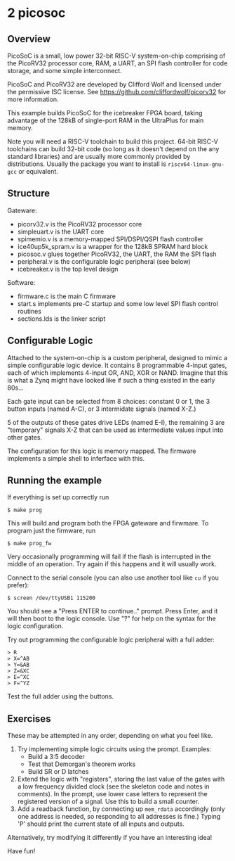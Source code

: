 # 2 picosoc

## Overview

PicoSoC is a small, low power 32-bit RISC-V system-on-chip comprising of the
PicoRV32 processor core, RAM, a UART, an SPI flash controller for code storage,
and some simple interconnect.

PicoSoC and PicoRV32 are developed by Clifford Wolf and licensed under the
permissive ISC license. See https://github.com/cliffordwolf/picorv32 for
more information.

This example builds PicoSoC for the icebreaker FPGA board, taking advantage
of the 128kB of single-port RAM in the UltraPlus for main memory.

Note you will need a RISC-V toolchain to build this project. 64-bit RISC-V
toolchains can build 32-bit code (so long as it doesn't depend on the any
standard libraries) and are usually more commonly provided by distributions.
Usually the package you want to install is `riscv64-linux-gnu-gcc` or
equivalent.

## Structure

Gateware:
 - picorv32.v is the PicoRV32 processor core
 - simpleuart.v is the UART core
 - spimemio.v is a memory-mapped SPI/DSPI/QSPI flash controller
 - ice40up5k_spram.v is a wrapper for the 128kB SPRAM hard block
 - picosoc.v glues together PicoRV32, the UART, the RAM the SPI flash
 - peripheral.v is the configurable logic peripheral (see below)
 - icebreaker.v is the top level design

 Software:
  - firmware.c is the main C firmware
  - start.s implements pre-C startup and some low level SPI flash
    control routines
  - sections.lds is the linker script

## Configurable Logic

Attached to the system-on-chip is a custom peripheral, designed to mimic
a simple configurable logic device. It contains 8 programmable 4-input
gates, each of which implements 4-input OR, AND, XOR or NAND. Imagine
that this is what a Zynq might have looked like if such a thing existed
in the early 80s...

Each gate input can be selected from 8 choices: constant 0 or 1,
the 3 button inputs (named A-C), or 3 intermidate signals (named
X-Z.)

5 of the outputs of these gates drive LEDs (named E-I), the remaining 3
are  "temporary" signals X-Z that can be used as intermediate values
input into other gates.

The configuration for this logic is memory mapped. The firmware
implements a simple shell to inferface with this.

## Running the example

If everything is set up correctly run

    $ make prog

This will build and program both the FPGA gateware and firwmare. To
program just the firmware, run

    $ make prog_fw

Very occasionally programming will fail if the flash is interrupted
in the middle of an operation. Try again if this happens and it will
usually work.

Connect to the serial console (you can also use another tool like
`cu` if you prefer):

    $ screen /dev/ttyUSB1 115200

You should see a "Press ENTER to continue.." prompt. Press Enter,
and it will then boot to the logic console. Use "?" for help on
the syntax for the logic configuration.

Try out programming the configurable logic peripheral with a full
adder:

    > R
    > X=^AB
    > Y=&AB
    > Z=&XC
    > E=^XC
    > F=^YZ

Test the full adder using the buttons.

## Exercises

These may be attempted in any order, depending on what you feel
like.

  1. Try implementing simple logic circuits using the prompt.
    Examples:
     - Build a 3:5 decoder
   	 - Test that Demorgan's theorem works
   	 - Build SR or D latches
  2. Extend the logic with "registers", storing the last value
     of the gates with a low frequency divided clock (see the
     skeleton code and notes in comments). In the prompt, use
     lower case letters to represent the registered version of
     a signal. Use this to build a small counter.
  3. Add a readback function, by connecting up `mem_rdata`
     accordingly (only one address is needed, so responding
     to all addresses is fine.) Typing 'P' should print the
     current state of all inputs and outputs.

Alternatively, try modifying it differently if you have an
interesting idea!

Have fun!